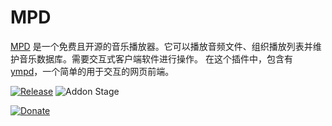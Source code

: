 # MPD

[MPD](https://www.musicpd.org/) 是一个免费且开源的音乐播放器。它可以播放音频文件、组织播放列表并维护音乐数据库。需要交互式客户端软件进行操作。
在这个插件中，包含有 [ympd](https://ympd.org/)，一个简单的用于交互的网页前端。

[![Release][release-badge]][release]
![Addon Stage][stage-badge]

[![Donate][donation-badge]][donation-url]


[stage-badge]: https://img.shields.io/badge/插件阶段-稳定-green.svg

[release-badge]: https://img.shields.io/badge/版本-v1.8.2-blue.svg
[release]: https://github.com/Poeschl-HomeAssistant-Addons/mpd/tree/v1.8.2

[donation-badge]: https://img.shields.io/badge/请给我一杯咖啡-%23d32f2f?logo=buy-me-a-coffee&style=for-the-badge&logoColor=white
[donation-url]: https://www.buymeacoffee.com/Poeschl